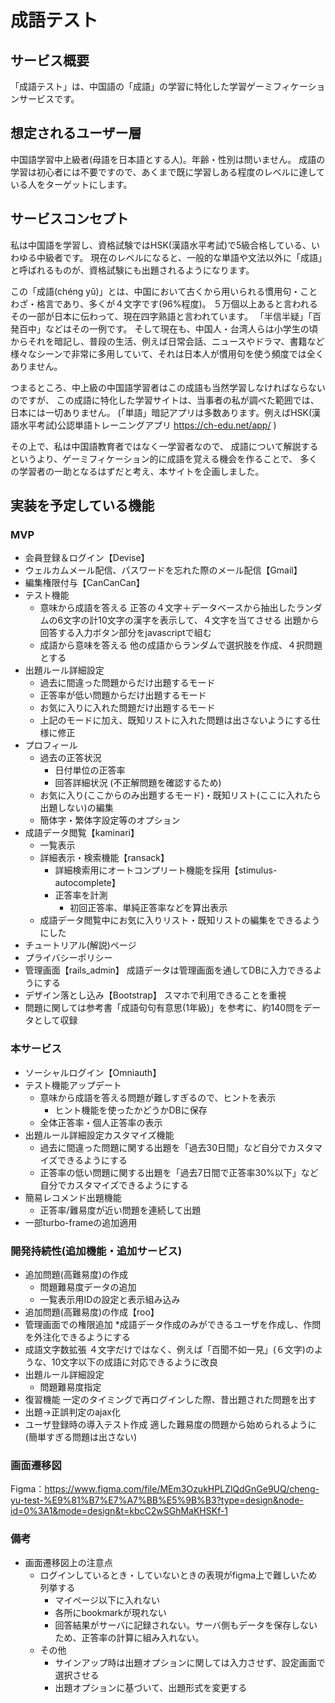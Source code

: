 # 成語テスト

## サービス概要
「成語テスト」は、中国語の「成語」の学習に特化した学習ゲーミフィケーションサービスです。

## 想定されるユーザー層
中国語学習中上級者(母語を日本語とする人)。年齢・性別は問いません。
成語の学習は初心者には不要ですので、あくまで既に学習しある程度のレベルに達している人をターゲットにします。

## サービスコンセプト
私は中国語を学習し、資格試験ではHSK(漢語水平考試)で5級合格している、いわゆる中級者です。
現在のレベルになると、一般的な単語や文法以外に「成語」と呼ばれるものが、資格試験にも出題されるようになります。

この「成語(chéng yǔ)」とは、中国において古くから用いられる慣用句・ことわざ・格言であり、多くが４文字です(96%程度)。
５万個以上あると言われるその一部が日本に伝わって、現在四字熟語と言われています。
「半信半疑」「百発百中」などはその一例です。
そして現在も、中国人・台湾人らは小学生の頃からそれを暗記し、普段の生活、例えば日常会話、ニュースやドラマ、書籍など
様々なシーンで非常に多用していて、それは日本人が慣用句を使う頻度では全くありません。

つまるところ、中上級の中国語学習者はこの成語も当然学習しなければならないのですが、
この成語に特化した学習サイトは、当事者の私が調べた範囲では、日本には一切ありません。
(「単語」暗記アプリは多数あります。例えばHSK(漢語水平考試)公認単語トレーニングアプリ https://ch-edu.net/app/ )

その上で、私は中国語教育者ではなく一学習者なので、
成語について解説するというより、ゲーミフィケーション的に成語を覚える機会を作ることで、
多くの学習者の一助となるはずだと考え、本サイトを企画しました。

## 実装を予定している機能
### MVP
* 会員登録＆ログイン【Devise】
* ウェルカムメール配信、パスワードを忘れた際のメール配信【Gmail】
* 編集権限付与【CanCanCan】
* テスト機能
  * 意味から成語を答える
    正答の４文字＋データベースから抽出したランダムの6文字の計10文字の漢字を表示して、４文字を当てさせる
    出題から回答する入力ボタン部分をjavascriptで組む
  * 成語から意味を答える
    他の成語からランダムで選択肢を作成、４択問題とする
* 出題ルール詳細設定
  * 過去に間違った問題からだけ出題するモード
  * 正答率が低い問題からだけ出題するモード
  * お気に入りに入れた問題だけ出題するモード
  * 上記のモードに加え、既知リストに入れた問題は出さないようにする仕様に修正
* プロフィール
  * 過去の正答状況
    * 日付単位の正答率
    * 回答詳細状況
      (不正解問題を確認するため)
  * お気に入り(ここからのみ出題するモード)・既知リスト(ここに入れたら出題しない)の編集
  * 簡体字・繁体字設定等のオプション
* 成語データ閲覧【kaminari】
  * 一覧表示
  * 詳細表示・検索機能【ransack】
    * 詳細検索用にオートコンプリート機能を採用【stimulus-autocomplete】
    * 正答率を計測
      * 初回正答率、単純正答率などを算出表示
  * 成語データ閲覧中にお気に入りリスト・既知リストの編集をできるようにした
* チュートリアル(解説)ページ
* プライバシーポリシー
* 管理画面【rails_admin】
  成語データは管理画面を通してDBに入力できるようにする
* デザイン落とし込み【Bootstrap】
  スマホで利用できることを重視
* 問題に関しては参考書「成語句句有意思(1年級)」を参考に、約140問をデータとして収録

### 本サービス
* ソーシャルログイン【Omniauth】
* テスト機能アップデート
  * 意味から成語を答える問題が難しすぎるので、ヒントを表示
    * ヒント機能を使ったかどうかDBに保存
  * 全体正答率・個人正答率の表示
* 出題ルール詳細設定カスタマイズ機能
  * 過去に間違った問題に関する出題を「過去30日間」など自分でカスタマイズできるようにする
  * 正答率の低い問題に関する出題を「過去7日間で正答率30%以下」など自分でカスタマイズできるようにする
* 簡易レコメンド出題機能
  * 正答率/難易度が近い問題を連続して出題
* 一部turbo-frameの追加適用

### 開発持続性(追加機能・追加サービス)
* 追加問題(高難易度)の作成
  * 問題難易度データの追加
  * 一覧表示用IDの設定と表示組み込み
* 追加問題(高難易度)の作成【roo】
* 管理画面での権限追加
  *成語データ作成のみができるユーザを作成し、作問を外注化できるようにする
* 成語文字数拡張
  ４文字だけではなく、例えば「百聞不如一見」(６文字)のような、10文字以下の成語に対応できるように改良
* 出題ルール詳細設定
  * 問題難易度指定
* 復習機能
  一定のタイミングで再ログインした際、昔出題された問題を出す
* 出題→正誤判定のajax化
* ユーザ登録時の導入テスト作成
  適した難易度の問題から始められるように(簡単すぎる問題は出さない)

### 画面遷移図
Figma：https://www.figma.com/file/MEm3OzukHPLZlQdGnGe9UQ/cheng-yu-test-%E9%81%B7%E7%A7%BB%E5%9B%B3?type=design&node-id=0%3A1&mode=design&t=kbcC2wSGhMaKHSKf-1

### 備考
* 画面遷移図上の注意点
  * ログインしているとき・していないときの表現がfigma上で難しいため列挙する
    * マイページ以下に入れない
    * 各所にbookmarkが現れない
    * 回答結果がサーバに記録されない。サーバ側もデータを保存しないため、正答率の計算に組み入れない。
  * その他
    * サインアップ時は出題オプションに関しては入力させず、設定画面で選択させる
    * 出題オプションに基づいて、出題形式を変更する
